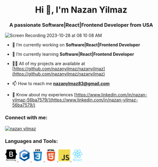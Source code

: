 
<h1 align="center">Hi 👋, I'm Nazan Yilmaz</h1>
<h3 align="center">A passionate Software|React|Frontend Developer from USA</h3>

![Screen Recording 2023-10-28 at 08 10 08 AM](https://github.com/nazanyilmaz/nazanyilmaz/assets/147782488/30941f3a-4e52-4f32-940c-ff39263df1d6)



- 🔭 I’m currently working on **Software|React|Frontend Developer**

- 🌱 I’m currently learning **Software|React|Frontend Developer**

- 👨‍💻 All of my projects are available at [https://github.com/nazanyilmaz/nazanyilmaz](https://github.com/nazanyilmaz/nazanyilmaz)

- 📫 How to reach me **nazanylmaz83@gmail.com**

- 📄 Know about my experiences [https://www.linkedin.com/in/nazan-yilmaz-56ba7579/](https://www.linkedin.com/in/nazan-yilmaz-56ba7579/)

<h3 align="left">Connect with me:</h3>
<p align="left">
<a href="https://linkedin.com/in/nazan yilmaz" target="blank"><img align="center" src="https://raw.githubusercontent.com/rahuldkjain/github-profile-readme-generator/master/src/images/icons/Social/linked-in-alt.svg" alt="nazan yilmaz" height="30" width="40" /></a>
</p>

<h3 align="left">Languages and Tools:</h3>
<p align="left"> <a href="https://getbootstrap.com" target="_blank" rel="noreferrer"> <img src="https://raw.githubusercontent.com/devicons/devicon/master/icons/bootstrap/bootstrap-plain-wordmark.svg" alt="bootstrap" width="40" height="40"/> </a> <a href="https://www.cprogramming.com/" target="_blank" rel="noreferrer"> <img src="https://raw.githubusercontent.com/devicons/devicon/master/icons/c/c-original.svg" alt="c" width="40" height="40"/> </a> <a href="https://www.w3schools.com/css/" target="_blank" rel="noreferrer"> <img src="https://raw.githubusercontent.com/devicons/devicon/master/icons/css3/css3-original-wordmark.svg" alt="css3" width="40" height="40"/> </a> <a href="https://www.w3.org/html/" target="_blank" rel="noreferrer"> <img src="https://raw.githubusercontent.com/devicons/devicon/master/icons/html5/html5-original-wordmark.svg" alt="html5" width="40" height="40"/> </a> <a href="https://developer.mozilla.org/en-US/docs/Web/JavaScript" target="_blank" rel="noreferrer"> <img src="https://raw.githubusercontent.com/devicons/devicon/master/icons/javascript/javascript-original.svg" alt="javascript" width="40" height="40"/> </a> <a href="https://reactjs.org/" target="_blank" rel="noreferrer"> <img src="https://raw.githubusercontent.com/devicons/devicon/master/icons/react/react-original-wordmark.svg" alt="react" width="40" height="40"/> </a> </p>
